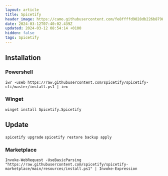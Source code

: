 ```yaml
---
layout: article
title: Spicetify
header_image: https://camo.githubusercontent.com/fe8ffffd9028db226b879830de0d6205b4644e47ed9574e2f5afdeed6672d93e/68747470733a2f2f692e696d6775722e636f6d2f6977634c4954512e706e67
date: 2024-03-12T07:40:02.439Z
updated: 2024-03-12 08:54:14 +0100
hidden: false
tags: Spicetify
---
```


## Installation

### Powershell

```iwr -useb https://raw.githubusercontent.com/spicetify/spicetify-cli/master/install.ps1 | iex```

### Winget

```winget install Spicetify.Spicetify```

## Update

```spicetify upgrade```
```spicetify restore backup apply```

### Marketplace

```Invoke-WebRequest -UseBasicParsing "https://raw.githubusercontent.com/spicetify/spicetify-marketplace/main/resources/install.ps1" | Invoke-Expression```
